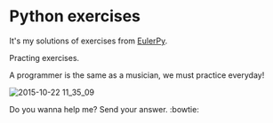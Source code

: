 Python exercises
================

It's my solutions of exercises from [EulerPy].


Practing exercises. 

A programmer is the same as a musician, we must practice everyday!

![2015-10-22 11_35_09](http://blog.pgi.com/wp-content/uploads/2013/02/jim-carey.gif)



Do you wanna help me? 
Send your answer. :bowtie:

[EulerPy]: https://projecteuler.net/
